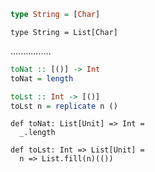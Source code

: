 ```Haskell
type String = [Char]
```
```tut:silent
type String = List[Char]
```
................
```Haskell
toNat :: [()] -> Int
toNat = length

toLst :: Int -> [()]
toLst n = replicate n ()
```
```tut:silent
def toNat: List[Unit] => Int =
  _.length

def toLst: Int => List[Unit] =
  n => List.fill(n)(())
```
